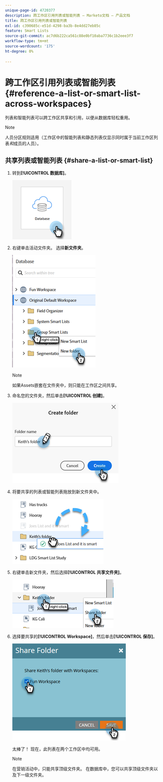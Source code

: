 ```yaml
---
unique-page-id: 4720377
description: 跨工作区引用列表或智能列表 — Marketo文档 — 产品文档
title: 跨工作区引用列表或智能列表
exl-id: c390685c-e51d-4298-ba3b-8e4dd27eb85c
feature: Smart Lists
source-git-commit: ac7d6b222ca561c88e0bf10aba7736c1b2eee3f7
workflow-type: tm+mt
source-wordcount: '175'
ht-degree: 0%

---
```


# 跨工作区引用列表或智能列表 {#reference-a-list-or-smart-list-across-workspaces}

列表和智能列表可以跨工作区共享和引用，以便从数据库轻松重用。

>[!NOTE]
>
>人员分区规则适用（工作区中的智能列表和静态列表仅显示同时属于当前工作区列表&#x200B;_和_&#x200B;成员的人员）。

## 共享列表或智能列表 {#share-a-list-or-smart-list}

1. 转到&#x200B;**[!UICONTROL 数据库]**。

   ![](assets/reference-a-list-or-smart-list-across-workspaces-1.png)

1. 右键单击活动文件夹。 选择&#x200B;**新文件夹**。

   ![](assets/reference-a-list-or-smart-list-across-workspaces-2.png)

   >[!NOTE]
   >
   >如果Assets嵌套在文件夹中，则只能在工作区之间共享。

1. 命名您的文件夹，然后单击&#x200B;**[!UICONTROL 创建]**。

   ![](assets/reference-a-list-or-smart-list-across-workspaces-3.png)

1. 将要共享的列表或智能列表拖放到新文件夹中。

   ![](assets/reference-a-list-or-smart-list-across-workspaces-4.png)

1. 右键单击新文件夹，然后选择&#x200B;**[!UICONTROL 共享文件夹]**。

   ![](assets/reference-a-list-or-smart-list-across-workspaces-5.png)

1. 选择要共享的&#x200B;**[!UICONTROL Workspace]**，然后单击&#x200B;**[!UICONTROL 保存]**。

   ![](assets/reference-a-list-or-smart-list-across-workspaces-6.png)

   太棒了！ 现在，此列表在两个工作区中均可用。

   >[!NOTE]
   >
   >在营销活动中，只能共享顶级文件夹。 在数据库中，您可以共享顶级文件夹以及下一级文件夹。
